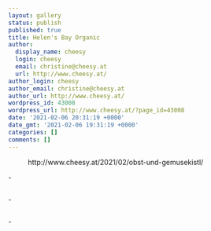 ```yaml
---
layout: gallery
status: publish
published: true
title: Helen's Bay Organic
author:
  display_name: cheesy
  login: cheesy
  email: christine@cheesy.at
  url: http://www.cheesy.at/
author_login: cheesy
author_email: christine@cheesy.at
author_url: http://www.cheesy.at/
wordpress_id: 43008
wordpress_url: http://www.cheesy.at/?page_id=43008
date: '2021-02-06 20:31:19 +0000'
date_gmt: '2021-02-06 19:31:19 +0000'
categories: []
comments: []
---
```

<!-- wp:core-embed/wordpress {"url":"http://www.cheesy.at/2021/02/obst-und-gemusekistl/","type":"rich","providerNameSlug":"cheesy-at","className":""} -->
<figure class="wp-block-embed-wordpress wp-block-embed is-type-rich is-provider-cheesy-at">
<div class="wp-block-embed__wrapper">
http://www.cheesy.at/2021/02/obst-und-gemusekistl/
</div>
</figure>
<!-- /wp:core-embed/wordpress -->
<!-- wp:gallery {"ids":[43009,43010,43011]} -->
- <figure><img src="{% link /wp-content/uploads/Helens-Bay-Organic-001.jpg %}" alt="" data-id="43009" data-link="http://www.cheesy.at/?attachment_id=43009" class="wp-image-43009"></figure>
- <figure><img src="{% link /wp-content/uploads/Helens-Bay-Organic-002.jpg %}" alt="" data-id="43010" data-link="http://www.cheesy.at/?attachment_id=43010" class="wp-image-43010"></figure>
- <figure><img src="{% link /wp-content/uploads/Helens-Bay-Organic-003.jpg %}" alt="" data-id="43011" data-link="http://www.cheesy.at/?attachment_id=43011" class="wp-image-43011"></figure>
<!-- /wp:gallery -->
